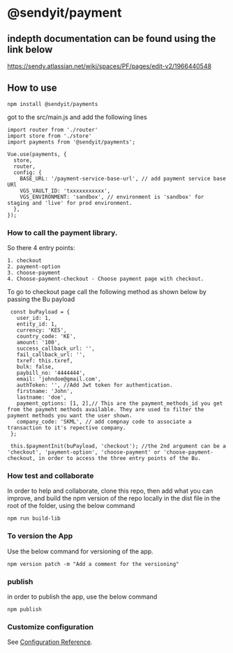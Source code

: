 # @sendyit/payment

## indepth documentation can be found using the link below
https://sendy.atlassian.net/wiki/spaces/PF/pages/edit-v2/1966440548

## How to use
```
npm install @sendyit/payments
```

got to the src/main.js and add the following lines

```
import router from './router'
import store from './store'
import payments from '@sendyit/payments';

Vue.use(payments, {
  store,
  router,
  config: {
    BASE_URL: '/payment-service-base-url', // add payment service base URl
    VGS_VAULT_ID: 'txxxxxxxxxxx',
    VGS_ENVIRONMENT: 'sandbox', // environment is 'sandbox' for staging and 'live' for prod environment.
  },
});
```


### How to call the payment library.

So there 4 entry points:
 ```
 1. checkout
 2. payment-option
 3. choose-payment
 4. Choose-payment-checkout - Choose payment page with checkout.
 ```

 To go to checkout page call the following method as shown below by passing the Bu payload

 ```
  const buPayload = {
    user_id: 1,
    entity_id: 1,
    currency: 'KES',
    country_code: 'KE',
    amount: '100',
    success_callback_url: '',
    fail_callback_url: '',
    txref: this.txref,
    bulk: false,
    paybill_no: '4444444',
    email: 'johndoe@gmail.com',
    authToken: '', //Add Jwt token for authentication.
    firstname: 'John',
    lastname: 'doe',
    payment_options: [1, 2],// This are the payment_methods_id you get from the paymeht methods available. They are used to filter the payment methods you want the user shown.
    company_code: 'SKML', // add compnay code to associate a transaction to it's repective company.
  };

  this.$paymentInit(buPayload, 'checkout'); //the 2nd argument can be a 'checkout', 'payment-option', 'choose-payment' or 'choose-payment-checkout, in order to access the three entry points of the Bu.
 ```

 ### How test and collaborate
 In order to help and collaborate, clone this repo, then add what you can improve, and build the npm version of the repo locally in the dist file in the root of the folder, using the below command

 ```
 npm run build-lib
 ```

 ### To version the App
 Use the below command for versioning of the app.

 ```
 npm version patch -m "Add a comment for the versioning"
 ```

 ### publish 

 in  order to publish the app, use the below command

 ```
 npm publish
 ```


### Customize configuration
See [Configuration Reference](https://cli.vuejs.org/config/).
